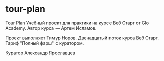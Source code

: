 # tour-plan
Tour Plan
Учебный проект для практики на курсе Веб Старт от Glo Academy. Автор курса — Артем Исламов.

Проект выполняет
Тимур Норов. Двенадцатый поток курса Веб Старт. Тариф "Полный фарш" с куратором.

Куратор
Александр Ярославцев